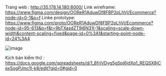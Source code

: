 Trang web : http://35.178.14.180:8000/
Link wireframe: https://www.figma.com/design/OOReR1AduwDf8FBP2pLhVj/Ecommerce?node-id=0-1&p=f
Linke prototype: https://www.figma.com/proto/OOReR1AduwDf8FBP2pLhVj/Ecommerce?node-id=95-613&p=f&t=9bTXasdZT9j6N31I-1&scaling=scale-down-width&content-scaling=fixed&page-id=0%3A1&starting-point-node-id=24%3A4


![image](https://github.com/user-attachments/assets/2322f85b-be2d-42b0-a037-835533541085)



Kịch bản kiểm thử : https://docs.google.com/spreadsheets/d/1_8friVDyg5gSpj6jdXp1_REQSX8jCexSogPJmc1I-k8/edit?gid=0#gid=0

